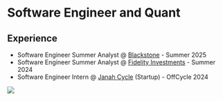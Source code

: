 # Software Engineer and Quant

## Experience
- Software Engineer Summer Analyst @ [Blackstone](https://www.blackstone.com/) - Summer 2025
- Software Engineer Summer Analyst @ [Fidelity Investments](https://www.fidelity.com/about-fidelity/our-company) - Summer 2024
- Software Engineer Intern @ [Janah Cycle](https://www.janahcycle.org/) (Startup) - OffCycle 2024  

  

![](https://komarev.com/ghpvc/?username=Emad-Eldin-G) 
